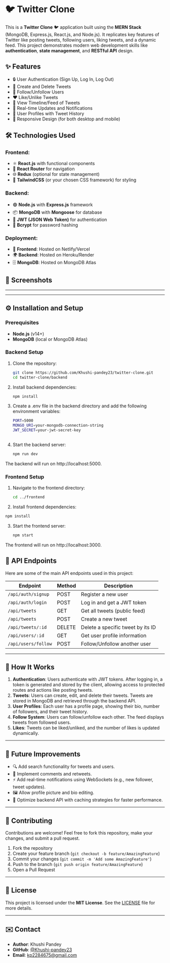 # 🐦 Twitter Clone

This is a **Twitter Clone** 🐦 application built using the **MERN Stack** (MongoDB, Express.js, React.js, and Node.js). It replicates key features of Twitter like posting tweets, following users, liking tweets, and a dynamic feed. This project demonstrates modern web development skills like **authentication**, **state management**, and **RESTful API** design.

## ✨ Features

- 🔒 User Authentication (Sign Up, Log In, Log Out)
- 📝 Create and Delete Tweets
- 👥 Follow/Unfollow Users
- ❤️ Like/Unlike Tweets
- 📰 View Timeline/Feed of Tweets
- 🔔 Real-time Updates and Notifications
- 👤 User Profiles with Tweet History
- 📱 Responsive Design (for both desktop and mobile)

## 🛠️ Technologies Used

### Frontend:
- ⚛️ **React.js** with functional components
- 🔀 **React Router** for navigation
- 🌐 **Redux** (optional for state management)
- 🎨 **TailwindCSS** (or your chosen CSS framework) for styling

### Backend:
- 🟢 **Node.js** with **Express.js** framework
- 📦 **MongoDB** with **Mongoose** for database
- 🔐 **JWT (JSON Web Token)** for authentication
- 🔑 **Bcrypt** for password hashing

### Deployment:
- 🚀 **Frontend**: Hosted on Netlify/Vercel
- 🌍 **Backend**: Hosted on Heroku/Render
- 🗄️ **MongoDB**: Hosted on MongoDB Atlas

## 📸 Screenshots

---

---

## ⚙️ Installation and Setup

### Prerequisites

- **Node.js** (v14+)
- **MongoDB** (local or MongoDB Atlas)

### Backend Setup

1. Clone the repository:
   ```bash
   git clone https://github.com/Khushi-pandey23/twitter-clone.git
   cd twitter-clone/backend

2. Install backend dependencies:
   ```bash
   npm install

3. Create a .env file in the backend directory and add the following environment variables:
   ```bash
   PORT=5000
   MONGO_URI=your-mongodb-connection-string
   JWT_SECRET=your-jwt-secret-key
  
4. Start the backend server:
   ```bash
   npm run dev

  The backend will run on http://localhost:5000.

### Frontend Setup

1. Navigate to the frontend directory:
   ```bash
   cd ../frontend

2. Install frontend dependencies:  
  ```bash
  npm install
  ```
3. Start the frontend server:
   ```bash
   npm start
    ```
The frontend will run on http://localhost:3000.

## 🔗 API Endpoints

Here are some of the main API endpoints used in this project:

| Endpoint            | Method | Description                        |
| ------------------- | ------ | ---------------------------------- |
| `/api/auth/signup`  | POST   | Register a new user                |
| `/api/auth/login`   | POST   | Log in and get a JWT token         |
| `/api/tweets`       | GET    | Get all tweets (public feed)       |
| `/api/tweets`       | POST   | Create a new tweet                 |
| `/api/tweets/:id`   | DELETE | Delete a specific tweet by its ID  |
| `/api/users/:id`    | GET    | Get user profile information       |
| `/api/users/follow` | POST   | Follow/Unfollow another user       |

---

## 🚀 How It Works

1. **Authentication**: Users authenticate with JWT tokens. After logging in, a token is generated and stored by the client, allowing access to protected routes and actions like posting tweets.
2. **Tweets**: Users can create, edit, and delete their tweets. Tweets are stored in MongoDB and retrieved through the backend API.
3. **User Profiles**: Each user has a profile page, showing their bio, number of followers, and their tweet history.
4. **Follow System**: Users can follow/unfollow each other. The feed displays tweets from followed users.
5. **Likes**: Tweets can be liked/unliked, and the number of likes is updated dynamically.

---

## 🎯 Future Improvements

- 🔍 Add search functionality for tweets and users.
- 💬 Implement comments and retweets.
- ⚡ Add real-time notifications using WebSockets (e.g., new follower, tweet updates).
- 🖼️ Allow profile picture and bio editing.
- 🚀 Optimize backend API with caching strategies for faster performance.

---

## 🤝 Contributing

Contributions are welcome! Feel free to fork this repository, make your changes, and submit a pull request.

1. Fork the repository
2. Create your feature branch (`git checkout -b feature/AmazingFeature`)
3. Commit your changes (`git commit -m 'Add some AmazingFeature'`)
4. Push to the branch (`git push origin feature/AmazingFeature`)
5. Open a Pull Request

---

## 📜 License

This project is licensed under the **MIT License**. See the [LICENSE](LICENSE) file for more details.

---

## ✉️ Contact

- **Author**: Khushi Pandey
- **GitHub**: [@Khushi-pandey23](https://github.com/Khushi-pandey23)
- **Email**: kp2284675@gmail.com
